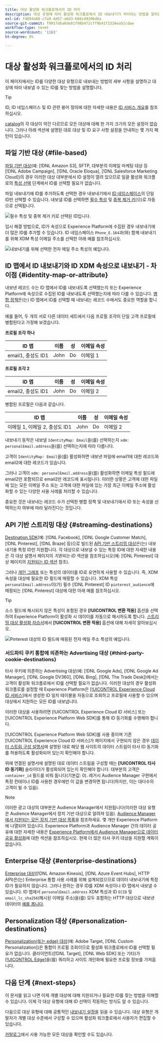 ```yaml
---
title: 대상 활성화 워크플로에서의 ID 처리
description: 대상 유형에 따라 활성화 워크플로에서 ID 내보내기가 처리되는 방법을 알아봅니다
exl-id: f4894a08-c7a9-4d57-a6d3-660c49206d6a
source-git-commit: f9917d6a6de81f98b472cff9b41f1526ea51cdae
workflow-type: tm+mt
source-wordcount: '1163'
ht-degree: 0%

---
```


# 대상 활성화 워크플로에서의 ID 처리

이 페이지에서는 ID를 다양한 대상 유형으로 내보내는 방법의 세부 사항을 설명하고 대상에 따라 내보낼 수 있는 ID를 찾는 방법을 설명합니다.

>[!TIP]
>
> ID, ID 네임스페이스 및 ID 관련 용어 정의에 대한 자세한 내용은 [ID 서비스 개요](/help/identity-service/home.md)를 참조하십시오.

[catalog](/help/destinations/catalog/overview.md)의 각 대상이 약간 다르므로 모든 대상에 대해 한 가지 크기의 모든 설정이 없습니다. 그러나 아래 섹션에 설명된 대로 대상 및 ID 요구 사항 설정을 안내하는 몇 가지 패턴이 있습니다.

## 파일 기반 대상 {#file-based}

[파일 기반 대상](/help/destinations/destination-types.md#file-based)(예: [!DNL Amazon S3], SFTP, 대부분의 이메일 마케팅 대상 등 [!DNL Adobe Campaign], [!DNL Oracle Eloqua], [!DNL Salesforce Marketing Cloud])의 경우 이러한 대상 대부분에서 ID 설정이 열려 있으므로 일괄 활성화 워크플로의 [특성 선택](/help/destinations/ui/activate-batch-profile-destinations.md#select-attributes) 단계에서 ID를 선택할 필요가 없습니다.

파일 내보내기에 ID를 추가하도록 선택한 경우 내보내기에서 [ID 네임스페이스](/help/identity-service/features/identity-graph-viewer.md#access-identity-graph-viewer)의 단일 ID만 선택할 수 있습니다. 내보낼 ID를 선택하면 [필수 특성](/help/destinations/ui/activate-batch-profile-destinations.md#mandatory-attributes) 및 [중복 제거 키](/help/destinations/ui/activate-batch-profile-destinations.md#deduplication-keys)(으)로 자동으로 선택됩니다.

![필수 특성 및 중복 제거 키로 선택된 ID입니다.](/help/destinations/assets/how-destinations-work/selected-identity.png)

임시 해결 방법으로, ID가 속성으로 Experience Platform에 수집된 경우 내보내기에 더 많은 ID를 추가할 수 있습니다. ID 네임스페이스 `Phone_E.164`과(와) 함께 내보내기를 위해 XDM 특성 이메일 주소를 선택한 아래 예를 참조하십시오.

![내보내기를 위해 선택한 전자 메일 주소 특성의 예입니다.](/help/destinations/assets/how-destinations-work/email-selected.png)

## ID 맵에서 ID 내보내기와 ID XDM 속성으로 내보내기 - 차이점 {#identity-map-or-attribute}

내보낸 레코드 수는 ID 맵에서 ID를 내보내도록 선택했는지 또는 Experience Platform에 속성으로 수집된 ID를 내보내도록 선택했는지에 따라 다를 수 있습니다. [병합 정책](/help/profile/merge-policies/overview.md)은(는) ID 맵에서 ID를 선택할 때 내보내는 레코드 수에서도 중요한 역할을 합니다.

예를 들어, 두 개의 서로 다른 데이터 세트에서 다음 프로필 조각이 단일 고객 프로필에 병합된다고 가정해 보겠습니다.

**프로필 조각 하나**

| ID 맵 | 이름 | 성 | 이메일 속성 |
|---------|----------|---------|--------|
| email1, 충성도 ID1 | John | Do | 이메일 1 |


**프로필 조각 2**

| ID 맵 | 이름 | 성 | 이메일 속성 |
|---------|----------|---------|--------|
| email2, 충성도 ID1 | John | Do | 이메일 2 |

병합된 프로필은 다음과 같습니다.

| ID 맵 | 이름 | 성 | 이메일 속성 |
|---------|----------|---------|--------|
| 이메일 1, 이메일 2, 충성도 ID1 | John | Do | 이메일 2 |

내보내기 동작은 내보낼 `IdentityMap: Email`을(를) 선택하는지 `xdm: personalEmail.address`을(를) 선택하는지에 따라 다릅니다.

고객이 `IdentityMap: Email`을(를) 활성화하면 내보낸 파일에 email1에 대한 레코드와 email2에 대한 레코드가 있습니다.

그러나 고객이 `xdm: personalEmail.address`을(를) 활성화하면 이메일 특성 필드에 email2만 포함되므로 email2만 레코드에 표시됩니다. 이러한 상황은 고객에 대한 파일에 있는 모든 이메일 주소 또는 고객에 대한 파일에 있는 가장 최근 이메일 주소에 활성화할 수 있는 다양한 사용 사례를 처리할 수 있습니다.

중요한 것은 내보내는 레코드 수가 선택한 병합 정책 및 내보내기에서 ID 또는 속성을 선택하는지 여부에 따라 달라진다는 것입니다.

## API 기반 스트리밍 대상 {#streaming-destinations}

[Destination SDK](/help/destinations/destination-sdk/overview.md)(예: [!DNL Facebook], [!DNL Google Customer Match], [!DNL Pinterest], [!DNL Braze] 등)으로 빌드된 [API 기반 스트리밍 대상](/help/destinations/destination-types.md#streaming-destination)은(는) 내보내기용 특정 ID만 지원합니다. 각 대상으로 내보낼 수 있는 특정 ID에 대한 자세한 내용은 각 대상 설명서 페이지의 *지원되는 ID* 섹션을 참조하십시오(예: [!DNL Pinterest] 대상 페이지의 [지원되는 ID 섹션](/help/destinations/catalog/advertising/pinterest.md) 참조).

그러나 [개인 그래프](/help/profile/merge-policies/overview.md#id-stitching) 또는 특성의 데이터를 ID로 유연하게 사용할 수 있습니다. 즉, XDM 속성을 대상에 필요한 ID 필드에 매핑할 수 있습니다. XDM 특성 `personalEmail.address`이(가) 필수 [!DNL Pinterest] ID `pinterest_audience`에 매핑되는 [!DNL Pinterest] 대상에 대한 아래 예를 참조하십시오.

>[!TIP]
>
>소스 필드에 해시되지 않은 특성이 포함된 경우 **[!UICONTROL 변환 적용]** 옵션을 선택하여 Experience Platform이 활성화 시 데이터를 자동으로 해시하도록 합니다. [스트리밍 대상 활성화 자습서](/help/destinations/ui/activate-segment-streaming-destinations.md#apply-transformation)에서 **[!UICONTROL 변환 적용]** 옵션에 대해 자세히 알아보십시오.

![Pinterest 대상의 ID 필드에 매핑된 전자 메일 주소 특성의 예입니다.](/help/destinations/assets/how-destinations-work/email-mapped-to-identity.png)

### 서드파티 쿠키 통합에 의존하는 Advertising 대상 {#third-party-cookie-destinations}

타사 쿠키에 의존하는 Advertising 대상(예: [!DNL Google Ads], [!DNL Google Ad Manager], [!DNL Google DV360], [!DNL Bing], [!DNL The Trade Desk])에서는 고객이 활성화 워크플로에서 ID를 선택할 필요가 없습니다. 이러한 대상의 경우 활성화 워크플로를 설정할 때 Experience Platform은 [[!UICONTROL Experience Cloud ID 서비스]](https://experienceleague.adobe.com/docs/id-service/using/intro/overview.html?lang=ko-KR)에서 생성한 ID 일치 테이블을 자동으로 조회하고 프로필에 사용할 수 있으며 대상에서 지원하는 모든 ID를 내보냅니다.

이러한 대상을 사용하려면 [!UICONTROL Experience Cloud ID 서비스] 또는 [!UICONTROL Experience Platform Web SDK]를 통해 ID 동기화를 수행해야 합니다.

[!UICONTROL Experience Platform Web SDK]를 사용 중이며 기존 [!UICONTROL Experience Cloud ID 서비스]가 페이지에서 구현되지 않은 경우 [데이터 스트림 구성 설명서](/help/datastreams/configure.md#create)에 설명된 대로 해당 웹 사이트의 데이터 스트림이 타사 ID 동기화를 허용하도록 활성화되어 있는지 확인해야 합니다.

위에 연결된 설명서에 설명된 대로 데이터 스트림을 구성할 때는 **[!UICONTROL 타사 ID 동기화]** 슬라이더가 활성화되어 있는지 확인해야 합니다. 대부분의 고객은 `container_id` 필드를 비워 둡니다(기본값: 0). 레거시 Audience Manager 구현에서 특정 컨테이너 ID를 사용한 경우에만 이 값을 변경하면 됩니다(하지만, 이는 대다수의 고객이 될 수 있음).

>[!NOTE]
>
>이러한 광고 대상의 대부분은 Audience Manager에서 지원됩니다(이러한 대상 유형은 Audience Manager에서 장치 기반 대상으로 알려져 있음). [Audience Manager에서 지원되는 모든 장치 기반 대상 목록](https://experienceleague.adobe.com/docs/audience-manager/user-guide/features/destinations/device-based/device-based-destinations-list.html)을 참조하세요. 몇 개만 Experience Platform에 나열되어 있습니다. Experience Platform과 Audience Manager 간의 데이터 공유에 대한 자세한 내용은 [Experience Platform에서 Audience Manager으로 데이터 공유 활성화](https://experienceleague.adobe.com/docs/audience-manager/user-guide/implementation-integration-guides/integration-experience-platform/aam-aep-audience-sharing.html#enable-aep-to-aam-data)에 대한 섹션을 참조하십시오. 현재 더 많은 타사 쿠키 대상을 지원할 계획이 없습니다.

## Enterprise 대상 {#enterprise-destinations}

[Enterprise 대상](/help/destinations/destination-types.md#streaming-profile-export)([!DNL Amazon Kinesis], [!DNL Azure Event Hubs], HTTP API)은(는) Enterprise 통합 사용 사례를 위해 설계되었으므로 데이터 내보내기에 특정 ID가 필요하지 않습니다. 그러나 원하는 경우 ID를 XDM 속성이나 ID 맵에서 내보낼 수 있습니다. ID 맵에서 `personalEmail.address` XDM 특성과 ID `ECID` 및 `email_lc_sha256`(해시된 이메일 주소)을(를) 모두 포함하는 HTTP 대상으로 내보낸 데이터의 [예를 봅니다](/help/destinations/catalog/streaming/http-destination.md#exported-data).

## Personalization 대상 {#personalization-destinations}

[Personalization(또는 edge) 대상](/help/destinations/destination-types.md#edge-personalization-destinations)(예: Adobe Target, [!DNL Custom Personalization])은 통합이 프로필 조회이므로 활성화 워크플로에서 ID를 선택할 필요가 없습니다. 클라이언트([!DNL Target], [!DNL Web SDK] 또는 기타)가 [[!UICONTROL Edge]](/help/collection/home.md#edge)을(를) 쿼리하고 사이트 개인화에 필요한 프로필 정보를 가져옵니다.

<!--
![Table with all supported identities](/help/destinations/assets/how-destinations-work/identities-table.png)

-->

## 다음 단계 {#next-steps}

이 문서를 읽고 나면 이제 개별 대상에 대해 지원되거나 필요한 ID를 찾는 방법을 이해할 수 있습니다. 이제 각 대상 유형에 대해 ID 선택이 작동하는 방식도 알 수 있습니다.

다음으로 대상 유형에 대해 공통적인 [내보내기 설정](/help/destinations/how-destinations-work/destinations-configurations.md)을 읽을 수 있습니다. 대상 유형은 개발자가 개별 대상 수준에서 구성할 수 있으며 활성화 워크플로에서 사용자가 편집할 수 있습니다.

[카탈로그](/help/destinations/catalog/overview.md)에서 사용 가능한 모든 대상을 확인할 수도 있습니다.
